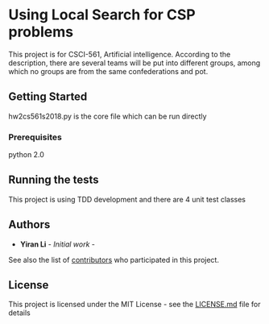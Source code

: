 # Using Local Search for CSP problems

This project is for CSCI-561, Artificial intelligence. 
According to the description, there are several teams will be put into different groups, 
among which no groups are from the same confederations and pot.

## Getting Started

hw2cs561s2018.py is the core file which can be run directly

### Prerequisites

python 2.0


## Running the tests

This project is using TDD development and there are 4 unit test classes

## Authors

* **Yiran Li** - *Initial work* - 

See also the list of [contributors](https://github.com/your/project/contributors) who participated in this project.

## License

This project is licensed under the MIT License - see the [LICENSE.md](LICENSE.md) file for details

